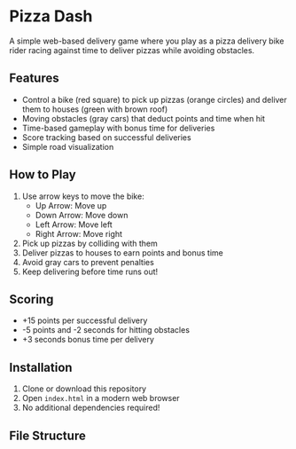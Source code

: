 # Pizza Dash

A simple web-based delivery game where you play as a pizza delivery bike rider racing against time to deliver pizzas while avoiding obstacles.

## Features
- Control a bike (red square) to pick up pizzas (orange circles) and deliver them to houses (green with brown roof)
- Moving obstacles (gray cars) that deduct points and time when hit
- Time-based gameplay with bonus time for deliveries
- Score tracking based on successful deliveries
- Simple road visualization

## How to Play
1. Use arrow keys to move the bike:
   - Up Arrow: Move up
   - Down Arrow: Move down
   - Left Arrow: Move left
   - Right Arrow: Move right
2. Pick up pizzas by colliding with them
3. Deliver pizzas to houses to earn points and bonus time
4. Avoid gray cars to prevent penalties
5. Keep delivering before time runs out!

## Scoring
- +15 points per successful delivery
- -5 points and -2 seconds for hitting obstacles
- +3 seconds bonus time per delivery

## Installation
1. Clone or download this repository
2. Open `index.html` in a modern web browser
3. No additional dependencies required!

## File Structure
